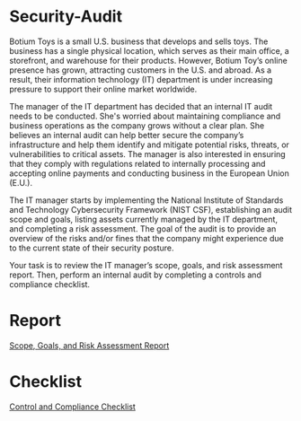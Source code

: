 # Security-Audit
Botium Toys is a small U.S. business that develops and sells toys. The business has a single physical location, which serves as their main office, a storefront, and warehouse for their products. However, Botium Toy’s online presence has grown, attracting customers in the U.S. and abroad. As a result, their information technology (IT) department is under increasing pressure to support their online market worldwide. 

The manager of the IT department has decided that an internal IT audit needs to be conducted. She's worried about maintaining compliance and business operations as the company grows without a clear plan. She believes an internal audit can help better secure the company’s infrastructure and help them identify and mitigate potential risks, threats, or vulnerabilities to critical assets. The manager is also interested in ensuring that they comply with regulations related to internally processing and accepting online payments and conducting business in the European Union (E.U.).   

The IT manager starts by implementing the National Institute of Standards and Technology Cybersecurity Framework (NIST CSF), establishing an audit scope and goals, listing assets currently managed by the IT department, and completing a risk assessment. The goal of the audit is to provide an overview of the risks and/or fines that the company might experience due to the current state of their security posture.

Your task is to review the IT manager’s scope, goals, and risk assessment report. Then, perform an internal audit by completing a controls and compliance checklist. 
# Report
<a href="https://github.com/Rameez-03/Security-Audit/blob/main/Botium%20Toy's%20Scope%2C%20Goals%2C%20and%20Risk%20Assessment%20Report.pdf" target="_blank">Scope, Goals, and Risk Assessment Report</a>
# Checklist
<a href="https://github.com/Rameez-03/Security-Audit/blob/main/Controls%20and%20compliance%20checklist.pdf" target="_blank">Control and Compliance Checklist</a>
